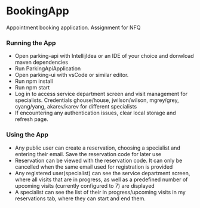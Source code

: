 # BookingApp
Appointment booking application. Assignment for NFQ

### Running the App
- Open parking-api with IntellijIdea or an IDE of your choice and donwload maven dependencies
- Run ParkingApiApplication
- Open parking-ui with vsCode or similar editor.
- Run npm install
- Run npm start
- Log in to access service department screen and visit management for specialists. Credentials ghouse/house, jwilson/wilson, mgrey/grey, cyang/yang, akarev/karev for different specialists
- If encountering any authentication issues, clear local storage and refresh page.

### Using the App
- Any public user can create a reservation, choosing a specialist and entering their email. Save the reservation code for later use
- Reservation can be viewed with the reservation code. It can only be cancelled when the same email used for registration is provided
- Any registered user(specialist) can see the service department screen, where all visits that are in progress, as well as a predefined number of upcoming visits (currently configured to 7) are displayed
- A specialist can see the list of their in progress/upcoming visits in my reservations tab, where they can start and end them.
  
